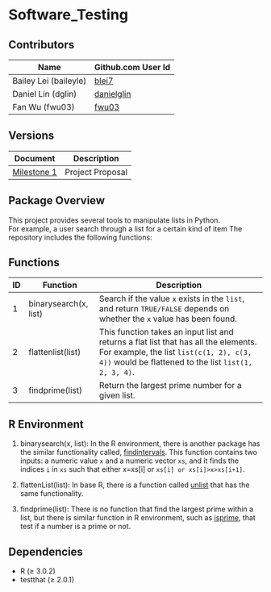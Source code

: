 # Software_Testing

## Contributors

|Name|Github.com User Id|
|--|--|
|Bailey Lei (baileyle)|[blei7](https://github.com/blei7)|
|Daniel Lin (dglin)|[danielglin](https://github.com/danielglin)|
|Fan Wu (fwu03)|[fwu03](https://github.com/fwu03)|

## Versions
| Document | Description |
|-|-|
| [Milestone 1](../master/README.md) | Project Proposal |

## Package Overview

This project provides several tools to manipulate lists in Python.  
For example, a user search through a list for a certain kind of item
The repository includes the following functions:

## Functions

|ID|Function|Description|
|--|--|--|
|1|binarysearch(x, list)|Search if the value `x` exists in the `list`, and return `TRUE/FALSE` depends on whether the `x` value has been found.|
|2|flattenlist(list)|This function takes an input list and returns a flat list that has all the elements.  For example, the list `list(c(1, 2), c(3, 4))` would be flattened to the list `list(1, 2, 3, 4)`.|
|3|findprime(list)| Return the largest prime number for a given list.|

## R Environment

1. binarysearch(x, list): In the R environment, there is another package has the similar functionality called, [findintervals](https://www.rdocumentation.org/packages/pracma/versions/1.9.9/topics/findintervals). This function contains two inputs: a numeric value `x` and a numeric vector `xs`, and it finds the indices `i` in `xs` such that either x=xs[i] or `xs[i] or xs[i]>x>xs[i+1]`.
2. flattenList(list): In base R, there is a function called [unlist](https://stat.ethz.ch/R-manual/R-devel/library/base/html/unlist.html) that has the same functionality.

3. findprime(list): There is no function that find the largest prime within a list, but there is similar function in R environment, such as [isprime](https://www.rdocumentation.org/packages/gmp/versions/0.5-13.2/topics/isprime), that test if a number is a prime or not.

## Dependencies

- R (≥ 3.0.2)
- testthat (≥ 2.0.1)
